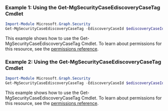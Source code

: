 ### Example 1: Using the Get-MgSecurityCaseEdiscoveryCaseTag Cmdlet
```powershell
Import-Module Microsoft.Graph.Security
Get-MgSecurityCaseEdiscoveryCaseTag -EdiscoveryCaseId $ediscoveryCaseId
```
This example shows how to use the Get-MgSecurityCaseEdiscoveryCaseTag Cmdlet.
To learn about permissions for this resource, see the [permissions reference](/graph/permissions-reference).
### Example 2: Using the Get-MgSecurityCaseEdiscoveryCaseTag Cmdlet
```powershell
Import-Module Microsoft.Graph.Security
Get-MgSecurityCaseEdiscoveryCaseTag -EdiscoveryCaseId $ediscoveryCaseId -EdiscoveryReviewTagId $ediscoveryReviewTagId
```
This example shows how to use the Get-MgSecurityCaseEdiscoveryCaseTag Cmdlet.
To learn about permissions for this resource, see the [permissions reference](/graph/permissions-reference).
